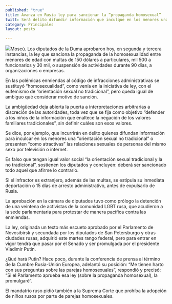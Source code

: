 ```yaml
---
published: "true"
title: Avanza en Rusia ley para sancionar la “propaganda homosexual”
twitt: Será delito difundir información que inculque en los menores una “orientación sexual no tradicional”.
category: Principales
layout: posts

---
```


![](http://i.imgur.com/CIjGPIzm.jpg)Moscú. Los diputados de la Duma aprobaron hoy, en segunda y tercera instancias, la ley que sanciona la propaganda de la homosexualidad entre menores de edad con multas de 150 dólares a particulares, mil 500 a funcionarios y 30 mil, o suspensión de actividades durante 90 días, a organizaciones o empresas.

En las polémicas enmiendas al código de infracciones administrativas se sustituyó “homosexualidad”, como venía en la iniciativa de ley, con el eufemismo de “orientación sexual no tradicional”, pero queda igual de ambiguo qué considerar motivo de sanción.

La ambigüedad deja abierta la puerta a interpretaciones arbitrarias a discreción de las autoridades, toda vez que se fija como objetivo “defender a los niños de la información que enaltece la negación de los valores familiares tradicionales”, sin definir cuáles son esos valores.

Se dice, por ejemplo, que incurrirán en delito quienes difundan información para inculcar en los menores una “orientación sexual no tradicional” o presenten “como atractivas” las relaciones sexuales de personas del mismo sexo por televisión o internet.

Es falso que tengan igual valor social “la orientación sexual tradicional y la no tradicional”, sostienen los diputados y concluyen: deberá ser sancionado todo aquel que afirme lo contrario.

Si el infractor es extranjero, además de las multas, se estipula su inmediata deportación o 15 días de arresto administrativo, antes de expulsarlo de Rusia.

La aprobación en la cámara de diputados tuvo como prólogo la detención de una veintena de activistas de la comunidad LGBT rusa, que acudieron a la sede parlamentaria para protestar de manera pacífica contra las enmiendas.

La ley, originada un texto más escueto aprobado por el Parlamento de Novosibirsk y secundada por los diputados de San Petersburgo y otras ciudades rusas, adquirió este martes rango federal, pero para entrar en vigor tendrá que pasar por el Senado y ser promulgada por el presidente Vladimir Putin.

¿Qué hará Putin? Hace poco, durante la conferencia de prensa al término de la Cumbre Rusia-Unión Europea, adelantó su posición: “Me tienen harto con sus preguntas sobre las parejas homosexuales”, respondió y precisó: “Si el Parlamento aprueba esa ley (sobre la propaganda homosexual), la promulgaré”.

El mandatrio ruso pidió también a la Suprema Corte que prohíba la adopción de niños rusos por parte de parejas homosexuales.
